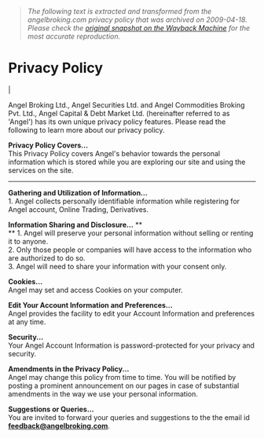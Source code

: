 > *The following text is extracted and transformed from the angelbroking.com privacy policy that was archived on 2009-04-18. Please check the [original snapshot on the Wayback Machine](https://web.archive.org/web/20090418185057id_/http%3A//www.angelbroking.com/privacy.asp) for the most accurate reproduction.*

# Privacy Policy

| 

Angel Broking Ltd., Angel Securities Ltd. and Angel Commodities Broking Pvt. Ltd., Angel Capital & Debt Market Ltd. (hereinafter referred to as 'Angel') has its own unique privacy policy features. Please read the following to learn more about our privacy policy. 

**Privacy Policy Covers...**  
This Privacy Policy covers Angel's behavior towards the personal information which is stored while you are exploring our site and using the services on the site.   
  
---  
  
**Gathering and Utilization of Information...**  
1\. Angel collects personally identifiable information while registering for Angel account, Online Trading, Derivatives.  
  
**Information Sharing and Disclosure...** **  
** 1\. Angel will preserve your personal information without selling or renting it to anyone.  
2\. Only those people or companies will have access to the information who are authorized to do so.  
3\. Angel will need to share your information with your consent only.  
  
**Cookies...**  
Angel may set and access Cookies on your computer.   
  
**Edit Your Account Information and Preferences...**  
Angel provides the facility to edit your Account Information and preferences at any time.   
  
**Security...**  
Your Angel Account Information is password-protected for your privacy and security.   
  
**Amendments in the Privacy Policy...**  
Angel may change this policy from time to time. You will be notified by posting a prominent announcement on our pages in case of substantial amendments in the way we use your personal information.   
  
**Suggestions or Queries...**  
You are invited to forward your queries and suggestions to the the email id[ **feedback@angelbroking.com**](mailto:feedback@angelbroking.com).   

